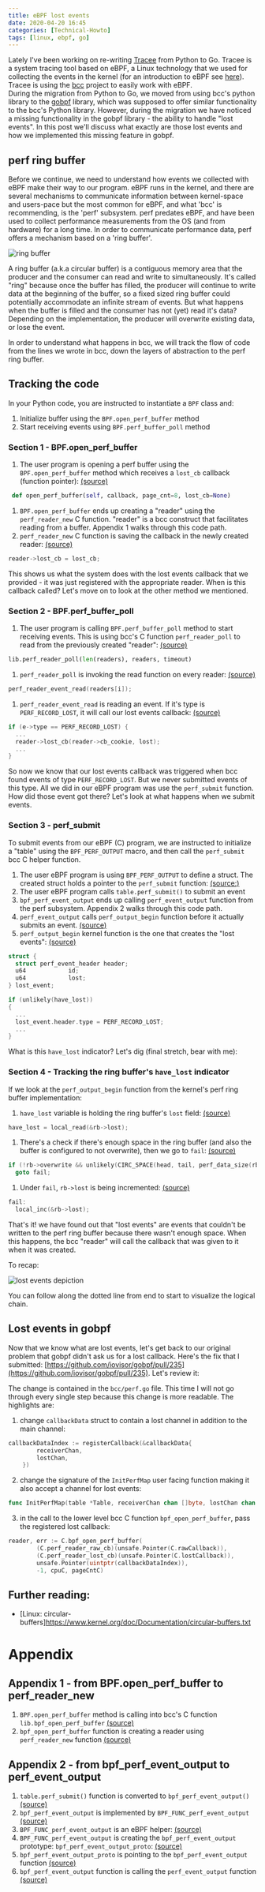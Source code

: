 ```yaml
---
title: eBPF lost events
date: 2020-04-20 16:45
categories: [Technical-Howto]
tags: [linux, ebpf, go]
---
```


Lately I've been working on re-writing [Tracee](https://github.com/aquasecurity/tracee) from Python to Go. Tracee is a system tracing tool based on eBPF, a Linux technology that we used for collecting the events in the kernel (for an introduction to eBPF see [here]()). Tracee is using the [bcc](https://github.com/iovisor/bcc/) project to easily work with eBPF.  
During the migration from Python to Go, we moved from using bcc's python library to the [gobpf](https://github.com/iovisor/gobpf/) library, which was supposed to offer similar functionality to the bcc's Python library. However, during the migration we have noticed a missing functionality in the gobpf library - the ability to handle "lost events". In this post we'll discuss what exactly are those lost events and how we implemented this missing feature in gobpf.

## perf ring buffer

Before we continue, we need to understand how events we collected with eBPF make their way to our program. eBPF runs in the kernel, and there are several mechanisms to communicate information between kernel-space and users-pace but the most common for eBPF, and what 'bcc' is recommending, is the 'perf' subsystem.
perf predates eBPF, and have been used to collect performance measurements from the OS (and from hardware) for a long time. In order to communicate performance data, perf offers a mechanism based on a 'ring buffer'. 

![ring buffer](/images/2020-04-20-ebpf-lost-events_1.png)

A ring buffer (a.k.a circular buffer) is a contiguous memory area that the producer and the consumer can read and write to simultaneously. It's called "ring" because once the buffer has filled, the producer will continue to write data at the beginning of the buffer, so a fixed sized ring buffer could potentially accommodate an infinite stream of events. But what happens when the buffer is filled and the consumer has not (yet) read it's data? Depending on the implementation, the producer will overwrite existing data, or lose the event.

In order to understand what happens in bcc, we will track the flow of code from the lines we wrote in bcc, down the layers of abstraction to the perf ring buffer.

## Tracking the code

In your Python code, you are instructed to instantiate a `BPF` class and:
1. Initialize buffer using the `BPF.open_perf_buffer` method
1. Start receiving events using `BPF.perf_buffer_poll` method

### Section 1 - BPF.open_perf_buffer

1. The user program is opening a perf buffer using the `BPF.open_perf_buffer` method which receives a `lost_cb` callback (function pointer): [(source)](https://github.com/iovisor/bcc/blob/98c18b640117b10f923c8697be8bfff8ad39834b/src/python/bcc/table.py#L670)
```python
 def open_perf_buffer(self, callback, page_cnt=8, lost_cb=None)
```
1. `BPF.open_perf_buffer` ends up creating a "reader" using the `perf_reader_new` C function. "reader" is a bcc construct that facilitates reading from a buffer. Appendix 1 walks through this code path.
1. `perf_reader_new` C function is saving the callback in the newly created reader: [(source)](https://github.com/iovisor/bcc/blob/4d61a57b4ebd8b387abe3270609674e57e334148/src/cc/perf_reader.c#L61)
```c
reader->lost_cb = lost_cb;
```

This shows us what the system does with the lost events callback that we provided - it was just registered with the appropriate reader. When is this callback called? Let's move on to look at the other method we mentioned.

### Section 2 - BPF.perf_buffer_poll

1. The user program is calling `BPF.perf_buffer_poll` method to start receiving events. This is using bcc's C function `perf_reader_poll` to read from the previously created "reader": [(source)](https://github.com/iovisor/bcc/blob/2fa54c0bd388898fdda58f30dcfe5a68d6715efc/src/python/bcc/__init__.py#L1392)
```python
lib.perf_reader_poll(len(readers), readers, timeout)
```
1. `perf_reader_poll` is invoking the read function on every reader: [(source)](https://github.com/iovisor/bcc/blob/4d61a57b4ebd8b387abe3270609674e57e334148/src/cc/perf_reader.c#L234)
```c
perf_reader_event_read(readers[i]);
```
1. `perf_reader_event_read` is reading an event. If it's type is `PERF_RECORD_LOST`, it will call our lost events callback: [(source)](https://github.com/iovisor/bcc/blob/4d61a57b4ebd8b387abe3270609674e57e334148/src/cc/perf_reader.c#L205)
```c
if (e->type == PERF_RECORD_LOST) { 
  ... 
  reader->lost_cb(reader->cb_cookie, lost); 
  ... 
}
```
 
So now we know that our lost events callback was triggered when bcc found events of type `PERF_RECORD_LOST`. But we never submitted events of this type. All we did in our eBPF program was use the `perf_submit` function. How did those event got there? Let's look at what happens when we submit events.

### Section 3 - perf_submit
To submit events from our eBPF (C) program, we are instructed to initialize a "table" using the `BPF_PERF_OUTPUT` macro, and then call the `perf_submit` bcc C helper function.

1. The user eBPF program is using `BPF_PERF_OUTPUT` to define a struct. The created struct holds a pointer to the `perf_submit` function: [(source:)](https://github.com/iovisor/bcc/blob/2fa54c0bd388898fdda58f30dcfe5a68d6715efc/src/cc/export/helpers.h#L137)
1. The user eBPF program calls `table.perf_submit()` to submit an event
1. `bpf_perf_event_output` ends up calling `perf_event_output` function from the perf subsystem. Appendix 2 walks through this code path.
1. `perf_event_output` calls `perf_output_begin` function before it actually submits an event. [(source)](https://elixir.bootlin.com/linux/v4.5/source/kernel/events/core.c#L5608)
1. `perf_output_begin` kernel function is the one that creates the "lost events": [(source)](https://elixir.bootlin.com/linux/v4.5/source/kernel/events/ring_buffer.c#L184)
```c
struct {
  struct perf_event_header header;
  u64			 id;
  u64			 lost;
} lost_event;

if (unlikely(have_lost)) 
{ 
  ... 
  lost_event.header.type = PERF_RECORD_LOST; 
  ... 
}
``` 

What is this `have_lost` indicator? Let's dig (final stretch, bear with me):

### Section 4 - Tracking the ring buffer's `have_lost` indicator

If we look at the `perf_output_begin` function from the kernel's perf ring buffer implementation:
1. `have_lost` variable is holding the ring buffer's `lost` field: [(source)](https://elixir.bootlin.com/linux/v4.5/source/kernel/events/ring_buffer.c#L134)
```c
have_lost = local_read(&rb->lost);
```
1. There's a check if there's enough space in the ring buffer (and also the buffer is configured to not overwrite), then we go to `fail`: [(source)](https://elixir.bootlin.com/linux/v4.5/source/kernel/events/ring_buffer.c#L147)
```c
if (!rb->overwrite && unlikely(CIRC_SPACE(head, tail, perf_data_size(rb)) < size))
  goto fail;
``` 
1. Under `fail`, `rb->lost` is being incremented: [(source)](https://elixir.bootlin.com/linux/v4.5/source/kernel/events/ring_buffer.c#L198)
```c
fail: 
  local_inc(&rb->lost);
``` 

That's it! we have found out that "lost events" are events that couldn't be written to the perf ring buffer because there wasn't enough space. When this happens, the bcc "reader" will call the callback that was given to it when it was created.

To recap:

![lost events depiction](/images/2020-04-20-ebpf-lost-events_2.png)

You can follow along the dotted line from end to start to visualize the logical chain.

## Lost events in gobpf

Now that we know what are lost events, let's get back to our original problem that gobpf didn't ask us for a lost callback. Here's the fix that I submitted: [https://github.com/iovisor/gobpf/pull/235](https://github.com/iovisor/gobpf/pull/235). Let's review it:

The change is contained in the `bcc/perf.go` file. This time I will not go through every single step because this change is more readable. The highlights are:
1. change `callbackData` struct to contain a lost channel in addition to the main channel:
```go
callbackDataIndex := registerCallback(&callbackData{
		receiverChan,
		lostChan,
	})
```
2. change the signature of the `InitPerfMap` user facing function making it also accept a channel for lost events:
```go
func InitPerfMap(table *Table, receiverChan chan []byte, lostChan chan uint64) (*PerfMap, error) {
```
3. in the call to the lower level bcc C function `bpf_open_perf_buffer`, pass the registered lost callback:
```go
reader, err := C.bpf_open_perf_buffer(
		(C.perf_reader_raw_cb)(unsafe.Pointer(C.rawCallback)),
		(C.perf_reader_lost_cb)(unsafe.Pointer(C.lostCallback)),
		unsafe.Pointer(uintptr(callbackDataIndex)),
		-1, cpuC, pageCntC)
```

## Further reading:
- [Linux: circular-buffers]https://www.kernel.org/doc/Documentation/circular-buffers.txt


# Appendix

## Appendix 1 - from BPF.open_perf_buffer to perf_reader_new
1.  `BPF.open_perf_buffer` method is calling into bcc's C function `lib.bpf_open_perf_buffer` [(source)](https://github.com/iovisor/bcc/blob/98c18b640117b10f923c8697be8bfff8ad39834b/src/python/bcc/table.py#L705)
1. `bpf_open_perf_buffer` function is creating a reader using `perf_reader_new` function [(source)](https://github.com/iovisor/bcc/blob/2fa54c0bd388898fdda58f30dcfe5a68d6715efc/src/cc/libbpf.c#L1192)

## Appendix 2 - from bpf_perf_event_output to perf_event_output
1. `table.perf_submit()` function is converted to `bpf_perf_event_output()` [(source)](`https://sourcegraph.com/github.com/iovisor/bcc@454b138e6b75a47d4070a4f99c8f2372b383f71e/-/blob/src/cc/frontends/clang/b_frontend_action.cc#L844:15`)
1. `bpf_perf_event_output` is implemented by `BPF_FUNC_perf_event_output` [(source)](https://github.com/iovisor/bcc/blob/2fa54c0bd388898fdda58f30dcfe5a68d6715efc/src/cc/export/helpers.h#L405)
1. `BPF_FUNC_perf_event_output` is an eBPF helper: [(source)](https://elixir.bootlin.com/linux/v4.5/source/include/uapi/linux/bpf.h#L271)
1. `BPF_FUNC_perf_event_output` is creating the `bpf_perf_event_output` prototype: `bpf_perf_event_output_proto`: [(source)](https://elixir.bootlin.com/linux/v4.5/source/kernel/trace/bpf_trace.c#L300)
1. `bpf_perf_event_output_proto` is pointing to the `bpf_perf_event_output` function [(source)](https://elixir.bootlin.com/linux/v4.5/source/kernel/trace/bpf_trace.c#L262)
1.  `bpf_perf_event_output` function is calling the `perf_event_output` function [(source)](https://elixir.bootlin.com/linux/v4.5/source/kernel/trace/bpf_trace.c#L258)
